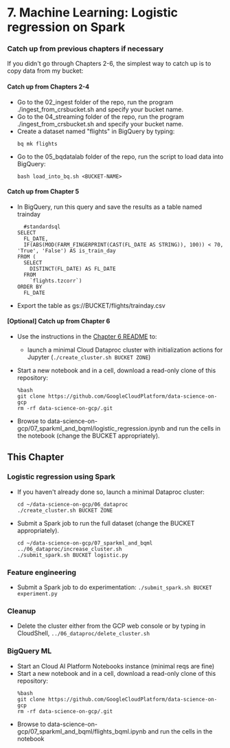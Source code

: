 # 7. Machine Learning: Logistic regression on Spark

### Catch up from previous chapters if necessary
If you didn't go through Chapters 2-6, the simplest way to catch up is to copy data from my bucket:

#### Catch up from Chapters 2-4
* Go to the 02_ingest folder of the repo, run the program ./ingest_from_crsbucket.sh and specify your bucket name.
* Go to the 04_streaming folder of the repo, run the program ./ingest_from_crsbucket.sh and specify your bucket name.
* Create a dataset named "flights" in BigQuery by typing:
	```
	bq mk flights
	```
* Go to the 05_bqdatalab folder of the repo, run the script to load data into BigQuery:
	```
	bash load_into_bq.sh <BUCKET-NAME>
	```
 
#### Catch up from Chapter 5
* In BigQuery, run this query and save the results as a table named trainday
	```
	  #standardsql
	SELECT
	  FL_DATE,
	  IF(ABS(MOD(FARM_FINGERPRINT(CAST(FL_DATE AS STRING)), 100)) < 70, 'True', 'False') AS is_train_day
	FROM (
	  SELECT
	    DISTINCT(FL_DATE) AS FL_DATE
	  FROM
	    `flights.tzcorr`)
	ORDER BY
	  FL_DATE
	```

* Export the table as gs://BUCKET/flights/trainday.csv

#### [Optional] Catch up from Chapter 6
* Use the instructions in the <a href="../06_dataproc/README.md">Chapter 6 README</a> to:
  * launch a minimal Cloud Dataproc cluster with initialization actions for Jupyter (`./create_cluster.sh BUCKET ZONE`)

* Start a new notebook and in a cell, download a read-only clone of this repository:
    ```
    %bash
    git clone https://github.com/GoogleCloudPlatform/data-science-on-gcp
    rm -rf data-science-on-gcp/.git
    ```
* Browse to data-science-on-gcp/07_sparkml_and_bqml/logistic_regression.ipynb
  and run the cells in the notebook (change the BUCKET appropriately).

## This Chapter
### Logistic regression using Spark
* If you haven't already done so, launch a minimal Dataproc cluster:
    ```
    cd ~/data-science-on-gcp/06_dataproc
    ./create_cluster.sh BUCKET ZONE
    ```
* Submit a Spark job to run the full dataset (change the BUCKET appropriately).
    ```
    cd ~/data-science-on-gcp/07_sparkml_and_bqml
    ../06_dataproc/increase_cluster.sh
    ./submit_spark.sh BUCKET logistic.py
    ```

### Feature engineering
* Submit a Spark job to do experimentation: `./submit_spark.sh BUCKET experiment.py`

### Cleanup
* Delete the cluster either from the GCP web console or by typing in CloudShell, `../06_dataproc/delete_cluster.sh`

### BigQuery ML
* Start an Cloud AI Platform Notebooks instance (minimal reqs are fine)
* Start a new notebook and in a cell, download a read-only clone of this repository:
    ```
    %bash
    git clone https://github.com/GoogleCloudPlatform/data-science-on-gcp
    rm -rf data-science-on-gcp/.git
    ```
* Browse to data-science-on-gcp/07_sparkml_and_bqml/flights_bqml.ipynb
  and run the cells in the notebook

